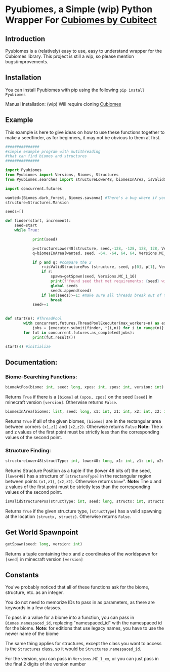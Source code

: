 # Pyubiomes, a Simple (wip) Python Wrapper For [Cubiomes by Cubitect](https://github.com/Cubitect/cubiomes)
## Introduction
Pyubiomes is a (relatively) easy to use, easy to understand wrapper for the Cubiomes library. This project is still a wip, so please mention bugs/improvements. 

## Installation


You can install Pyubiomes with pip using the following
```pip install Pyubiomes```

Manual Installation:
(wip) Will require cloning [Cubiomes](https://github.com/Cubitect/cubiomes)

## Example
This example is here to give ideas on how to use these functions together to make a seedfinder, as for beginners, it may not be obvious to them at first. 
```python
###############
#simple example program with mutithreading
#that can find biomes and structures
###############

import Pyubiomes
from Pyubiomes import Versions, Biomes, Structures
from Pyubiomes.searches import structureLower48, biomesInArea, isValidStructurePos, getSpawn

import concurrent.futures

wanted=[Biomes.dark_forest, Biomes.savanna] #There's a bug where if you only pass a list with 1 element, the program crashes.
structure=Structures.Mansion

seeds=[]

def finder(start, increment):
	seed=start
	while True:

			print(seed)

			p=structureLower48(structure, seed,-128, -128, 128, 128, Versions.MC_1_16) #check region for structure
			q=biomesInArea(wanted, seed, -64, -64, 64, 64, Versions.MC_1_16) #check region for list of biomes

			if p and q: #compare the 2
				r=isValidStructurePos (structure, seed, p[0], p[1], Versions.MC_1_16) #if there is a structure
				if r:
					spawn=getSpawn(seed, Versions.MC_1_16)
					print(f"found seed that met requirements: {seed} with structure at {p}, and a world spawn of {spawn}")
					global seeds
					seeds.append(seed)
				if len(seeds)>=1: #make sure all threads break out of the loop
					break
			seed+=1
				

def start(n): #ThreadPool
		with concurrent.futures.ThreadPoolExecutor(max_workers=n) as executor:
			jobs = {executor.submit(finder, *(i,n)) for i in range(n)}
		for fut in concurrent.futures.as_completed(jobs):
			print(fut.result())

start(4) #initialize

```
## Documentation:

### Biome-Searching Functions:

```python
biomeAtPos(biome: int, seed: long, xpos: int, zpos: int, version: int)
```
Returns ```True``` if there is a ```[biome]``` at ```(xpos, zpos)``` on the seed ```[seed]``` in minecraft version ```[version]```. Otherwise returns ```False```. 


```python
biomesInArea(biomes: list, seed: long, x1: int, z1: int, x2: int, z2: int, version: int)
```
Returns `True` if all of the given biomes, `[biomes]` are in the rectangular area between corners `(x1,z1)` and `(x2,z2)`. Otherwise returns `False`
**Note:** The x and z values of the first point must be strictly less than the corresponding values of the second point.

### Structure Finding:
```python 
structureLower48(structType: int, lower48: long, x1: int, z1: int, x2: int, z2: int, version: int)
```
Returns Structure Position as a tuple if the (lower 48 bits of) the seed, `[lower48]` has a structure of `[structureType]` in the rectangular region between points `(x1,z1)`, `(x2,z2)`. Otherwise returns `None`". **Note:** The x and z values of the first point must be strictly less than the corresponding values of the second point.


```python 
isValidStructurePos(structType: int, seed: long, structx: int, structz: int, version: int)
```
Returns `True` if the given structure type, `[structType]` has a valid spawning at the location `(structx, structz)`. Otherwise returns `False`.

## Get World Spawnpoint

```python
getSpawn(seed: long, version: int)
```
Returns a tuple containing the x and z coordinates of the worldspawn for `[seed]` in minecraft version `[version]`

## Constants
You've probably noticed that all of these functions ask for the biome, structure, etc. as an integer.

You do not need to memorize IDs to pass in as parameters, as there are keywords in a few classes.

To pass in a value for a biome into a function, you can pass in `Biomes.namespaced_id`, replacing "namespaced_id" with the namespaced id for the biome.  **Note:** for editions that use legacy names, you have to use the newer name of the biome


The same thing applies for structures, except the class you want to access is the `Structures` class, so it would be `Structures.namespaced_id`.

For the version, you can pass in `Versions.MC_1_xx`, or you can just pass in the final 2 digits of the version number
